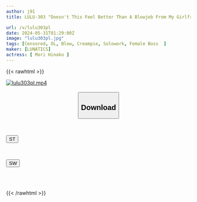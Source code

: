 ```yaml
---
author: j91
title: LULU-303 "Doesn't This Feel Better Than A Blowjob From My Girlfriend?" While Working Overtime, I Couldn't Resist The Temptation Of My Beautiful Married Female Boss To Give Me A Deep Throat Blowjob, And Even After I Ejaculated, She Continued To Lick And Suck Me, Swallowing 13 Loads Of My Load Deep In Her Throat. Hinako Mori

url: /v/lulu303pl
date: 2024-05-31T01:29:00Z
image: "lulu303pl.jpg"
tags: [Censored, OL, Blow, Creampie, Solowork, Female Boss	]
maker: [LUNATICS]
actress: [ Mori Hinako ]
---
```



{{< rawhtml >}}

<div class="video" data-videoid="JJ37xWxym9UjMJL">
    <a href="javascript:;">
        <img src="/v/lulu303pl/lulu303pl.jpg" width="WIDTH" height="HEIGHT" alt="lulu303pl.mp4" loading="lazy">
    </a>
</div>

<script type="text/javascript" src="https://j91.asia/asset/on-demand-st.js"></script>

<br>
  <link rel="stylesheet" href="https://j91.asia/asset/bs5.css">
  
  <center>
  <button class="btn btn-primary" type="button" data-bs-toggle="collapse" data-bs-target=".multi-collapse" aria-expanded="false" aria-controls="multiCollapseExample1 multiCollapseExample2"><h2>Download</h2></button></center>
</p>
<div class="row">
  <div class="col">
    <div class="collapse multi-collapse" id="multiCollapseExample1">
      <div class="card card-body">
	      	      <br>
<div class="buttons">  
<p><a href="/v/lulu303pl/st.html" target="_blank"><button class="btn-hover color-3"><i class="fa fa-download"></i> ST</button></a></p></div>
    </div>
  </div>
</div>
  <div class="col">
    <div class="collapse multi-collapse" id="multiCollapseExample2">
      <div class="card card-body">
	      <br>
<div class="buttons">
<p><a href="/v/lulu303pl/sw.html" target="_blank"><button class="btn-hover color-2"><i class="fa fa-download"></i> SW</button></a></p></div>
<br><br>
      </div>
    </div>
  </div>
</div>

{{< /rawhtml >}}